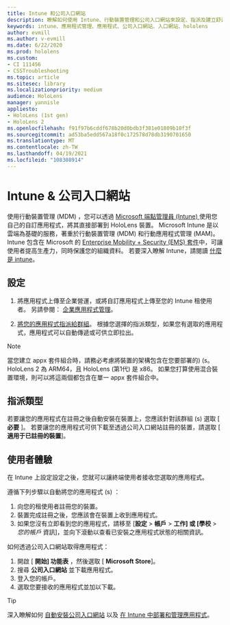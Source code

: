 ```yaml
---
title: Intune 和公司入口網站
description: 瞭解如何使用 Intune、行動裝置管理和公司入口網站來設定、指派及建立舒適的使用者體驗。
keywords: intune、應用程式管理、應用程式、公司入口網站、入口網站、hololens
author: evmill
ms.author: v-evmill
ms.date: 6/22/2020
ms.prod: hololens
ms.custom:
- CI 111456
- CSSTroubleshooting
ms.topic: article
ms.sitesec: library
ms.localizationpriority: medium
audience: HoloLens
manager: yannisle
appliesto:
- HoloLens (1st gen)
- HoloLens 2
ms.openlocfilehash: f91f97b6cddf678b20d0bdb3f381e01809b10f3f
ms.sourcegitcommit: ad53ba5edd567a18f0c172578d78db3190701650
ms.translationtype: MT
ms.contentlocale: zh-TW
ms.lasthandoff: 04/19/2021
ms.locfileid: "108308914"
---
```

# <a name="intune--company-portal"></a>Intune & 公司入口網站

使用行動裝置管理 (MDM) ，您可以透過 [Microsoft 端點管理員 (Intune) ](https://docs.microsoft.com/intune/windows-holographic-for-business) 使用您自己的自訂應用程式，將其直接部署到 HoloLens 裝置。 Microsoft Intune 是以雲端為基礎的服務，著重於行動裝置管理 (MDM) 和行動應用程式管理 (MAM)。 Intune 包含在 Microsoft 的 [Enterprise Mobility + Security (EMS) 套件](https://www.microsoft.com/microsoft-365/enterprise-mobility-security)中，可讓使用者提高生產力，同時保護您的組織資料。 若要深入瞭解 Intune，請閱讀 [什麼是 intune](https://docs.microsoft.com/mem/intune/fundamentals/what-is-intune)。

## <a name="setup"></a>設定

1. 將應用程式上傳至企業營運，或將自訂應用程式上傳至您的 Intune 租使用者。 另請參閱： [企業應用程式管理](https://docs.microsoft.com/windows/client-management/mdm/enterprise-app-management)。

2. [將您的應用程式指派給群組](https://docs.microsoft.com/mem/intune/apps/apps-deploy)。 根據您選擇的指派類型，如果您有選取的應用程式，應用程式可以自動傳遞或可供立即拉出。

> [!NOTE]
> 當您建立 appx 套件組合時，請務必考慮將裝置的架構包含在您要部署的)  (s。 HoloLens 2 為 ARM64，且 HoloLens (第1代) 是 x86。 如果您打算使用混合裝置環境，則可以將這兩個都包含在單一 appx 套件組合中。

## <a name="assignment-types"></a>指派類型

若要讓您的應用程式在註冊之後自動安裝在裝置上，您應該針對該群組 (s) 選取 [ **必要** ]。
若要讓您的應用程式可供下載至透過公司入口網站註冊的裝置，請選取 [ **適用于已註冊的裝置**]。

## <a name="end-user-experience"></a>使用者體驗

在 Intune 上設定設定之後，您就可以讓終端使用者接收您選取的應用程式。

遵循下列步驟以自動將您的應用程式 (s) ：

1. 向您的租使用者註冊您的裝置。
2. 裝置完成註冊之後，您應該會在裝置上收到應用程式。
3. 如果您沒有立即看到您的應用程式，請移至 [**設定**  >  **帳戶**  >  **工作] 或 [學校**  >  *您的帳戶* 資訊]，並向下滾動以查看已安裝之應用程式狀態的相關資訊。

如何透過公司入口網站取得應用程式：

1. 開啟 [ **開始] 功能表** ，然後選取 [ **Microsoft Store**]。
2. 搜尋 **公司入口網站** 並下載應用程式。
3. 登入您的帳戶。
4. 選取您要接收的應用程式並加以下載。

> [!Tip]
> 深入瞭解如何 [自動安裝公司入口網站](https://docs.microsoft.com/mem/intune/apps/company-portal-app) 以及 [在 Intune 中部署和管理應用程式](https://docs.microsoft.com/mem/intune/fundamentals/windows-holographic-for-business#deploy-and-manage-apps)。

